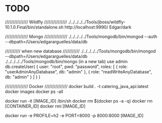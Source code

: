 # TODO

/////////////// Wildfly ///////////////
./../../../../Tools/jboss/wildfly-10.1.0.Final/bin/standalone.sh
http://localhost:9990/
Edgar/dark

/////////////// Mongo ///////////////
./../../../../Tools/mongodb/bin/mongod --auth --dbpath=/Users/edgararguelles/data/db

////////// when new database ///////////
./../../../../Tools/mongodb/bin/mongod --dbpath=/Users/edgararguelles/data/db
./../../../../Tools/mongodb/bin/mongo (in a new tab)
use admin
db.createUser( { user: "root", pwd: "password", roles: [ { role: "userAdminAnyDatabase", db: "admin" }, { role: "readWriteAnyDatabase", db: "admin" } ] } )

/////////////// Docker ///////////////
docker build . -t catering_java_api:latest
docker images
docker ps -all

docker run -it [IMAGE_ID] /bin/sh
docker rm $(docker ps -a -q)
docker rm [CONTAINER_ID]
docker rmi [IMAGE_ID]

docker run -e PROFILE=h2 -e PORT=8000 -p 8000:8000 [IMAGE_ID]